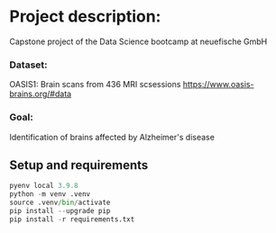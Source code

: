 # Project description:  
Capstone project of the Data Science bootcamp at neuefische GmbH

### Dataset:   
OASIS1: Brain scans from 436 MRI scsessions
https://www.oasis-brains.org/#data

### Goal:  
Identification of brains affected by Alzheimer's disease


## Setup and requirements

```python
pyenv local 3.9.8
python -m venv .venv
source .venv/bin/activate
pip install --upgrade pip
pip install -r requirements.txt
```
